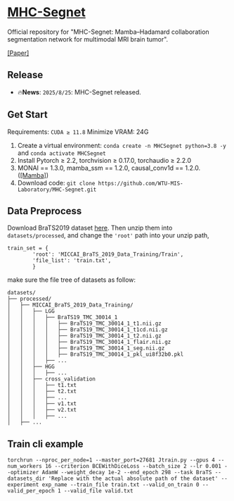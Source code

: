 # [MHC-Segnet](https://github.com/WTU-MIS-Laboratory/MHC-Segnet)

Official repository for "MHC-Segnet: Mamba–Hadamard collaboration segmentation network for multimodal MRI brain tumor".

[[Paper]](https://link.springer.com/article/10.1007/s00371-025-03961-2)


## Release

-  🔥**News**: ```2025/8/25```: MHC-Segnet released.


## Get Start

Requirements: `CUDA ≥ 11.8`
Minimize VRAM: 24G

1. Create a virtual environment: `conda create -n MHCSegnet python=3.8 -y` and `conda activate MHCSegnet`
2. Install Pytorch ≥ 2.2, torchvision ≥ 0.17.0, torchaudio ≥ 2.2.0
3. MONAI == 1.3.0, mamba_ssm == 1.2.0, causal_conv1d == 1.2.0.([[Mamba]](https://github.com/state-spaces/mamba))
4. Download code: `git clone https://github.com/WTU-MIS-Laboratory/MHC-Segnet.git`


## Data Preprocess

Download BraTS2019 dataset [here](https://www.med.upenn.edu/cbica/brats-2019/). Then unzip them into `datasets/processed`, and change the `'root'` path into your unzip path, 

```
train_set = {
        'root': 'MICCAI_BraTS_2019_Data_Training/Train',
        'file_list': 'train.txt',
        }
```


make sure the file tree of datasets as follow:


```
datasets/
├── processed/
│   ├── MICCAI_BraTS_2019_Data_Training/
│   │   ├── LGG
│   │   │   ├── BraTS19_TMC_30014_1
│   │   │   │	├── BraTS19_TMC_30014_1_t1.nii.gz
│   │   │   │	├── BraTS19_TMC_30014_1_t1cd.nii.gz
│   │   │   │	├── BraTS19_TMC_30014_1_t2.nii.gz
│   │   │   │	├── BraTS19_TMC_30014_1_flair.nii.gz
│   │   │   │	├── BraTS19_TMC_30014_1_seg.nii.gz
│   │   │   │	├── BraTS19_TMC_30014_1_pkl_ui8f32b0.pkl
│   │   │   ├── ...
│   │   ├── HGG
│   │   │   ├── ...
│   │   ├── cross_validation
│   │	│	├── t1.txt
│   │	│	├── t2.txt
│   │	│	├── ...
│   │	│	├── v1.txt
│   │	│	├── v2.txt
│   │	│	├── ...
│   ├── ...
```

## Train cli example
```
torchrun --nproc_per_node=1 --master_port=27681 Jtrain.py --gpus 4 --num_workers 16 --criterion BCEWithDiceLoss --batch_size 2 --lr 0.001 --optimizer AdamW --weight_decay 1e-2 --end_epoch 298 --task BraTS --datasets_dir 'Replace with the actual absolute path of the dataset' --experiment exp_name --train_file train.txt --valid_on_train 0 --valid_per_epoch 1 --valid_file valid.txt
```

